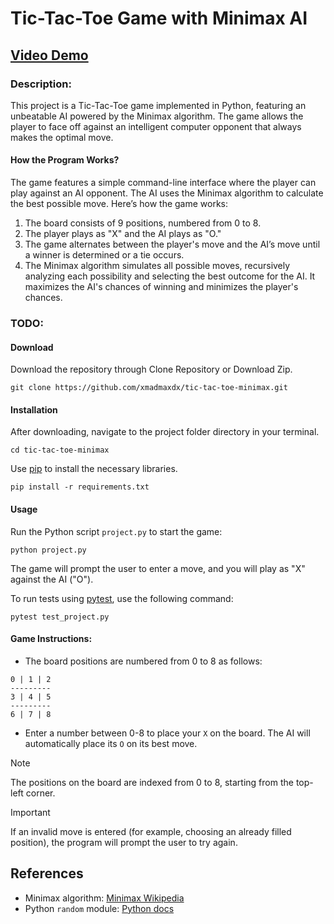 # Tic-Tac-Toe Game with Minimax AI

## [Video Demo](https://youtu.be/-ka7YssZn5g)

### Description:
This project is a Tic-Tac-Toe game implemented in Python, featuring an unbeatable AI powered by the Minimax algorithm. The game allows the player to face off against an intelligent computer opponent that always makes the optimal move.

#### How the Program Works?
The game features a simple command-line interface where the player can play against an AI opponent. The AI uses the Minimax algorithm to calculate the best possible move. Here’s how the game works:

1. The board consists of 9 positions, numbered from 0 to 8.
2. The player plays as "X" and the AI plays as "O."
3. The game alternates between the player's move and the AI’s move until a winner is determined or a tie occurs.
4. The Minimax algorithm simulates all possible moves, recursively analyzing each possibility and selecting the best outcome for the AI. It maximizes the AI's chances of winning and minimizes the player's chances.

### TODO:

#### Download
Download the repository through Clone Repository or Download Zip.
```
git clone https://github.com/xmadmaxdx/tic-tac-toe-minimax.git
```

#### Installation
After downloading, navigate to the project folder directory in your terminal.
```
cd tic-tac-toe-minimax
```
Use [pip](https://pip.pypa.io/en/stable/) to install the necessary libraries.
```
pip install -r requirements.txt
```

#### Usage
Run the Python script `project.py` to start the game:
```
python project.py
```
The game will prompt the user to enter a move, and you will play as "X" against the AI ("O").

To run tests using [pytest](https://docs.pytest.org/en/7.2.x/), use the following command:
```
pytest test_project.py
```

#### Game Instructions:
- The board positions are numbered from 0 to 8 as follows:
```
0 | 1 | 2
---------
3 | 4 | 5
---------
6 | 7 | 8
```

- Enter a number between 0-8 to place your `X` on the board. The AI will automatically place its `O` on its best move.



>[!NOTE]
> The positions on the board are indexed from 0 to 8, starting from the top-left corner.

>[!IMPORTANT]
> If an invalid move is entered (for example, choosing an already filled position), the program will prompt the user to try again.

## References
- Minimax algorithm: [Minimax Wikipedia](https://en.wikipedia.org/wiki/Minimax)
- Python `random` module: [Python docs](https://docs.python.org/3/library/random.html)
